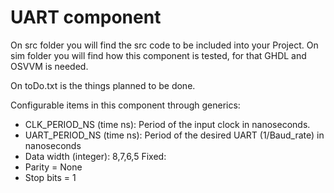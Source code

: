 # UART component
On src folder you will find the src code to be included into your Project.
On sim folder you will find how this component is tested, for that GHDL and OSVVM is needed.

On toDo.txt is the things planned to be done.

Configurable items in this component through generics:
  - CLK_PERIOD_NS (time ns): Period of the input clock in nanoseconds. 
  - UART_PERIOD_NS (time ns): Period of the desired UART (1/Baud_rate) in nanoseconds
  - Data width (integer): 8,7,6,5 
Fixed:
  - Parity = None
  - Stop bits = 1
